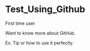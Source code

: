 Test_Using_Github
=================

First time user

Want to know more about GitHub.

Ex. Tip or how to use it perfectly.
